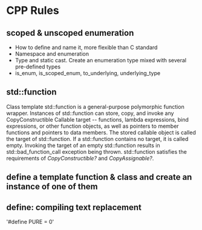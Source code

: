 # CPP Rules

## scoped & unscoped enumeration

- How to define and name it, more flexible than C standard
- Namespace and enumeration
- Type and static cast. Create an enumeration type mixed with several pre-defined types
- is_enum, is_scoped_enum, to_underlying, underlying_type

## std::function

Class template std::function is a general-purpose polymorphic function wrapper.
Instances of std::function can store, copy, and invoke any CopyConstructible Callable
target -- functions, lambda expressions, bind expressions, or other function objects,
as well as pointers to member functions and pointers to data members.
The stored callable object is called the target of std::function.
If a std::function contains no target, it is called empty. Invoking the target of an empty
std::function results in std::bad_function_call exception being thrown.
std::function satisfies the requirements of *CopyConstructible?* and *CopyAssignable?*.

## define a template function & class and create an instance of one of them

## define: compiling text replacement
'#define PURE = 0'

## 